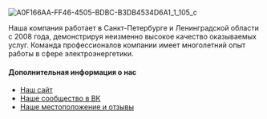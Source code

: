 ![A0F166AA-FF46-4505-BDBC-B3DB4534D6A1_1_105_c](https://github.com/user-attachments/assets/79729944-9278-46bd-a158-baa6f69fb0cc)


Наша компания работает в Санкт-Петербурге и Ленинградской области с 2008 года, демонстрируя неизменно высокое качество оказываемых услуг. Команда профессионалов компании имеет многолетний опыт работы в сфере электроэнергетики. 

#### Дополнительная информация о нас
<ul>
  <li><a href="https://montageenergy.ru/" target="_blank">Наш сайт</a></li>
  <li><a href="https://vk.com/petroenergoproekt" target="_blank">Наше сообщество в ВК</a></li>
  <li><a href="https://yandex.ru/maps/org/petroenergoproyekt/181141095471/?ll=30.250576%2C59.952147&z=15" target="_blank">Наше местоположение и отзывы</a></li>
</ul>

